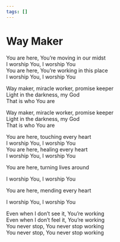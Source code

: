 ```yaml
---
tags: []
---
```


# Way Maker  

You are here, You’re moving in our midst  
I worship You, I worship You  
You are here, You’re working in this place  
I worship You, I worship You  

Way maker, miracle worker, promise keeper  
Light in the darkness, my God  
That is who You are  

Way maker, miracle worker, promise keeper  
Light in the darkness, my God  
That is who You are  

You are here, touching every heart  
I worship You, I worship You  
You are here, healing every heart  
I worship You, I worship You  

You are here, turning lives around  

I worship You, I worship You  

You are here, mending every heart  

I worship You, I worship You  

Even when I don’t see it, You’re working  
Even when I don’t feel it, You’re working  
You never stop, You never stop working  
You never stop, You never stop working